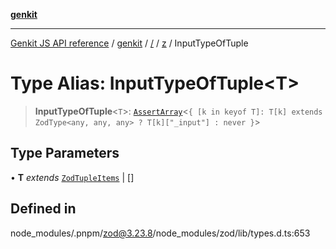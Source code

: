 [**genkit**](../../../README.md)

***

[Genkit JS API reference](../../../../README.md) / [genkit](../../../README.md) / [/](../../../README.md) / [z](../README.md) / InputTypeOfTuple

# Type Alias: InputTypeOfTuple\<T\>

> **InputTypeOfTuple**\<`T`\>: [`AssertArray`](AssertArray.md)\<`{ [k in keyof T]: T[k] extends ZodType<any, any, any> ? T[k]["_input"] : never }`\>

## Type Parameters

• **T** *extends* [`ZodTupleItems`](ZodTupleItems.md) \| []

## Defined in

node\_modules/.pnpm/zod@3.23.8/node\_modules/zod/lib/types.d.ts:653
